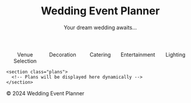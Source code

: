 <!DOCTYPE html>
<html lang="en">
<head>
  <meta charset="UTF-8">
  <meta name="viewport" content="width=device-width, initial-scale=1.0">
  <title>Wedding Event Planner</title>
  <link rel="stylesheet" href="styles.css">
  <style>
    .categories {
      display: flex;
    }
    .category {
      flex: 1;
      text-align: center;
      cursor: pointer;
    }
    .plans {
      display: flex;
      flex-wrap: wrap;
    }
    .service-card, .decoration-card, .food-item, .option {
      flex: 0 0 calc(33.33% - 20px);
      margin: 10px;
      padding: 20px;
      border: 1px solid #ccc;
      border-radius: 5px;
    }
  </style>
</head>
<body>

  <header>
    <h1>Wedding Event Planner</h1>
    <p>Your dream wedding awaits...</p>
  </header>

  <main>
    <section class="categories">
      <div class="category" onclick="showAllPlans('venue')">Venue Selection</div>
      <div class="category" onclick="showAllPlans('decoration')">Decoration</div>
      <div class="category" onclick="showAllPlans('catering')">Catering</div>
      <div class="category" onclick="showAllPlans('entertainment')">Entertainment</div>
      <div class="category" onclick="showAllPlans('lighting')">Lighting</div>
    </section>

    <section class="plans">
      <!-- Plans will be displayed here dynamically -->
    </section>
  </main>

  <footer>
    <p>&copy; 2024 Wedding Event Planner</p>
  </footer>

  <script>
    function showAllPlans(category) {
      const plansSection = document.querySelector('.plans');
      plansSection.innerHTML = ''; // Clear previous content

      // Create and append plan cards based on the selected category
      switch (category) {
        case 'venue':
          plansSection.innerHTML = `
            <div class="service-card">
              <h2>Outdoor Garden</h2>
              <p class="price">Starting from ₹50,000</p>
              <p>Enjoy your wedding amidst lush greenery and natural beauty.</p>
              <button class="select-plan">Select Plan</button>
            </div>
            <div class="service-card">
              <h2>Grand Ballroom</h2>
              <p class="price">Starting from ₹100,000</p>
              <p>Host a lavish reception in a spacious and elegant ballroom.</p>
              <button class="select-plan">Select Plan</button>
            </div>
            <div class="service-card">
              <h2>Beachfront Venue</h2>
              <p class="price">Starting from ₹150,000</p>
              <p>Exchange vows with the sound of waves as your backdrop.</p>
              <button class="select-plan">Select Plan</button>
            </div>
          `;
          break;
        case 'decoration':
          plansSection.innerHTML = `
            <div class="decoration-card">
              <h2>Classic Elegance</h2>
              <p class="price">₹10,000 - ₹20,000</p>
              <div class="image classic"></div>
              <ul>
                <li>Roses</li>
                <li>Lilies</li>
                <li>Carnations</li>
              </ul>
              <button class="select-plan">Select Plan</button>
            </div>
            <div class="decoration-card">
              <h2>Modern Chic</h2>
              <p class="price">₹1,20,000 - ₹1,30,000</p>
              <div class="image modern"></div>
              <ul>
                <li>Orchids</li>
                <li>Tulips</li>
                <li>Hydrangeas</li>
              </ul>
              <button class="select-plan">Select Plan</button>
            </div>
            <div class="decoration-card">
              <h2>Rustic Romance</h2>
              <p class="price">₹2,30,000 - ₹2,40,000</p>
              <div class="image rustic"></div>
              <ul>
                <li>Peonies</li>
                <li>Sunflowers</li>
                <li>Daisies</li>
              </ul>
              <button class="select-plan">Select Plan</button>
            </div>
            <div class="decoration-card">
              <h2>Luxurious Garden</h2>
              <p class="price">₹3,40,000 - ₹3,50,000</p>
              <div class="image luxurious-garden"></div>
              <ul>
                <li>Gardenias</li>
                <li>Hyacinths</li>
                <li>Calla Lilies</li>
              </ul>
              <button class="select-plan">Select Plan</button>
            </div>
          `;
          break;
        case 'catering':
          plansSection.innerHTML = `
            <div class="food-item">
              <h2>Indian Cuisine</h2>
              <p class="price">Starting from ₹300 per person</p>
              <img src="indian_cuisine.jpg" alt="Indian Cuisine">
              <p>Experience the rich flavors of traditional Indian dishes.</p>
              <button class="select-plan">Select Plan</button>
            </div>
            <div class="food-item">
              <h2>Italian Delights</h2>
              <p class="price">Starting from ₹400 per person</p>
              <img src="italian_delights.jpg" alt="Italian Delights">
              <p>Savor the taste of Italy with our authentic pasta and pizza.</p>
              <button class="select-plan">Select Plan</button>
            </div>
            <div class="food-item">
              <h2>Asian Fusion</h2>
              <p class="price">Starting from ₹350 per person</p>
              <img src="asian_fusion.jpg" alt="Asian Fusion">
              <p>Explore a blend of Asian flavors in our fusion cuisine.</p>
              <button class="select-plan">Select Plan</button>
            </div>
          `;
          break;
        case 'entertainment':
          plansSection.innerHTML = `
            <div class="option">
              <h2>DJ Services</h2>
              <p class="price">Starting from ₹10,000</p>
              <p>Get the party started with our professional DJs.</p>
              <button class="select-plan">Select Plan</button>
            </div>
            <div class="option">
              <h2>Live Band Performances</h2>
              <p class="price">Starting from ₹20,000</p>
              <p>Enjoy live music performances to enhance your event.</p>
              <button class="select-plan">Select Plan</button>
            </div>
            <div class="option">
              <h2>Magicians and Illusionists</h2>
              <p class="price">Starting from ₹15,000</p>
              <p>Add a touch of magic with mesmerizing illusions.</p>
              <button class="select-plan">Select Plan</button>
            </div>
          `;
          break;
        case 'lighting':
          plansSection.innerHTML = `
            <div class="option">
              <h2>LED Lights</h2>
              <p class="price">Starting from ₹15,000</p>
              <p>Add modern lighting with energy-efficient LED lights.</p>
              <button class="select-plan">Select Plan</button>
            </div>
            <div class="option">
              <h2>Fairy Lights</h2>
              <p class="price">Starting from ₹10,000</p>
              <p>Create a magical ambiance with twinkling fairy lights.</p>
              <button class="select-plan">Select Plan</button>
            </div>
            <div class="option">
              <h2>Spotlights and Uplighting</h2>
              <p class="price">Starting from ₹20,000</p>
              <p>Highlight key features of your venue with spotlights.</p>
              <button class="select-plan">Select Plan</button>
            </div>
          `;
          break;
        default:
          break;
      }
    }
  </script>
</body>
</html>
